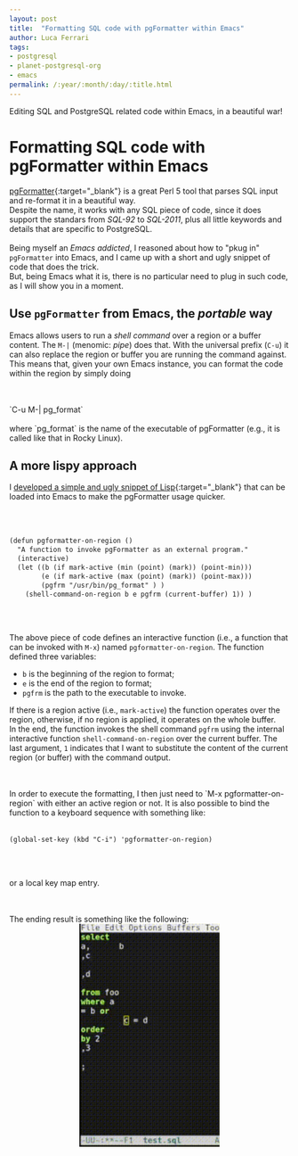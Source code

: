 ```yaml
---
layout: post
title:  "Formatting SQL code with pgFormatter within Emacs"
author: Luca Ferrari
tags:
- postgresql
- planet-postgresql-org
- emacs
permalink: /:year/:month/:day/:title.html
---
```

Editing SQL and PostgreSQL related code within Emacs, in a beautiful war!

# Formatting SQL code with pgFormatter within Emacs

[pgFormatter](https://github.com/darold/pgFormatter){:target="_blank"} is a great Perl 5 tool that parses SQL input and re-format it in a beautiful way.
<br/>
Despite the name, it works with any SQL piece of code, since it does support the standars from *SQL-92* to *SQL-2011*, plus all little keywords and details that are specific to PostgreSQL.
<br/>
<br/>
Being myself an *Emacs addicted*, I reasoned about how to "pkug in" `pgFormatter` into Emacs, and I came up with a short and ugly snippet of code that does the trick.
<br/>
But, being Emacs what it is, there is no particular need to plug in such code, as I will show you in a moment.

## Use `pgFormatter` from Emacs, the *portable* way

Emacs allows users to run a *shell command* over a region or a buffer content. The `M-|` (menomic: *pipe*) does that. With the universal prefix (`C-u`) it can also replace the region or buffer you are running the command against.
<br/>
This means that, given your own Emacs instance, you can format the code within the region by simply doing

<br/>
<br/>
`C-u M-| pg_format`
<br/>
<br/>
where `pg_format` is the name of the executable of pgFormatter (e.g., it is called like that in Rocky Linux).


## A more lispy approach

I [developed a simple and ugly snippet of Lisp](https://github.com/fluca1978/fluca1978-pg-utils/blob/master/emacs/pgformatter.el){:target="_blank"} that can be loaded into Emacs to make the pgFormatter usage quicker.

<br/>
<br/>

``` common-lisp
(defun pgformatter-on-region ()
  "A function to invoke pgFormatter as an external program."
  (interactive)
  (let ((b (if mark-active (min (point) (mark)) (point-min)))
        (e (if mark-active (max (point) (mark)) (point-max)))
        (pgfrm "/usr/bin/pg_format" ) )
    (shell-command-on-region b e pgfrm (current-buffer) 1)) )

```
<br/>
<br/>

The above piece of code defines an interactive function (i.e., a function that can be invoked with `M-x`) named `pgformatter-on-region`. The function defined three variables:
- `b` is the beginning of the region to format;
- `e` is the end of the region to format;
- `pgfrm` is the path to the executable to invoke.

If there is a region active (i.e., `mark-active`) the function operates over the region, otherwise, if no region is applied, it operates on the whole buffer.
<br/>
In the end, the function invokes the shell command `pgfrm` using the internal interactive function `shell-command-on-region` over the current buffer. The last argument, `1` indicates that I want to substitute the content of the current region (or buffer) with the command output.

<br/>
<br/>
In order to execute the formatting, I then just need to `M-x pgformatter-on-region` with either an active region or not. It is also possible to bind the function to a keyboard sequence with something like:

<br/>
<br/>

``` common-lisp
(global-set-key (kbd "C-i") 'pgformatter-on-region)
```
<br/>
<br/>

or a local key map entry.

<br/>
<br/>
The ending result is something like the following:

<br/>
<center>
<img src="/images/posts/emacs/pgformatter.gif" width="50%"/>
</center>
